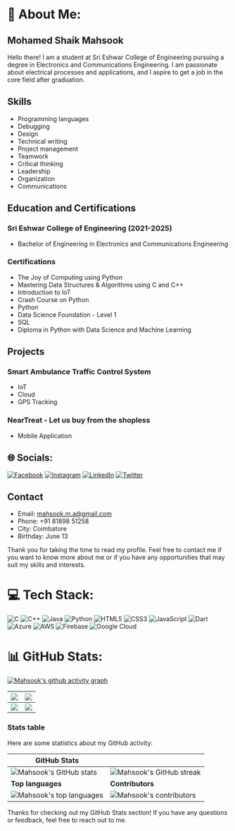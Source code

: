 # 💫 About Me:
## Mohamed Shaik Mahsook
Hello there! I am a student at Sri Eshwar College of Engineering pursuing a degree in Electronics and Communications Engineering. I am passionate about electrical processes and applications, and I aspire to get a job in the core field after graduation.

## Skills
* Programming languages
* Debugging
* Design
* Technical writing
* Project management
* Teamwork
* Critical thinking
* Leadership
* Organization
* Communications

## Education and Certifications
### Sri Eshwar College of Engineering (2021-2025)
* Bachelor of Engineering in Electronics and Communications Engineering
### Certifications
* The Joy of Computing using Python
* Mastering Data Structures & Algorithms using C and C++
* Introduction to IoT
* Crash Course on Python
* Python
* Data Science Foundation - Level 1
* SQL
* Diploma in Python with Data Science and Machine Learning

## Projects
### Smart Ambulance Traffic Control System
* IoT
* Cloud
* GPS Tracking
### NearTreat - Let us buy from the shopless
* Mobile Application

## 🌐 Socials:
[![Facebook](https://img.shields.io/badge/Facebook-%231877F2.svg?logo=Facebook&logoColor=white)](https://facebook.com/https://www.facebook.com/mahsook.mahsook.14) [![Instagram](https://img.shields.io/badge/Instagram-%23E4405F.svg?logo=Instagram&logoColor=white)](https://instagram.com/mahso_ok3) [![LinkedIn](https://img.shields.io/badge/LinkedIn-%230077B5.svg?logo=linkedin&logoColor=white)](https://linkedin.com/in/mahsook) [![Twitter](https://img.shields.io/badge/Twitter-%231DA1F2.svg?logo=Twitter&logoColor=white)](https://twitter.com/MahsookShaik?t=MhJPXoFfUqqJ-dSsTdbItg&s=09) 

## Contact
* Email: mahsook.m.a@gmail.com
* Phone: +91 81898 51258
* City: Coimbatore
* Birthday: June 13

Thank you for taking the time to read my profile. Feel free to contact me if you want to know more about me or if you have any opportunities that may suit my skills and interests.




# 💻 Tech Stack:
![C](https://img.shields.io/badge/c-%2300599C.svg?style=for-the-badge&logo=c&logoColor=white)
![C++](https://img.shields.io/badge/c++-%2300599C.svg?style=for-the-badge&logo=c%2B%2B&logoColor=white)
![Java](https://img.shields.io/badge/java-%23ED8B00.svg?style=for-the-badge&logo=java&logoColor=white)
![Python](https://img.shields.io/badge/python-3670A0?style=for-the-badge&logo=python&logoColor=ffdd54)
![HTML5](https://img.shields.io/badge/html5-%23E34F26.svg?style=for-the-badge&logo=html5&logoColor=white)
![CSS3](https://img.shields.io/badge/css3-%231572B6.svg?style=for-the-badge&logo=css3&logoColor=white)
![JavaScript](https://img.shields.io/badge/javascript-%23323330.svg?style=for-the-badge&logo=javascript&logoColor=%23F7DF1E)
![Dart](https://img.shields.io/badge/dart-%230175C2.svg?style=for-the-badge&logo=dart&logoColor=white)
![Azure](https://img.shields.io/badge/azure-%230072C6.svg?style=for-the-badge&logo=azure-devops&logoColor=white)
![AWS](https://img.shields.io/badge/AWS-%23FF9900.svg?style=for-the-badge&logo=amazon-aws&logoColor=white)
![Firebase](https://img.shields.io/badge/firebase-%23039BE5.svg?style=for-the-badge&logo=firebase)
![Google
Cloud](https://img.shields.io/badge/Google%20Cloud-%234285F4.svg?style=for-the-badge&logo=google-cloud&logoColor=white)


# 📊 GitHub Stats:
[![Mahsook's github activity graph](https://github-readme-activity-graph.cyclic.app/graph?username=mahsook3&bg_color=151515&color=e1e1e1&line=e18c00&point=403d3d&area=true&hide_border=true)](https://github.com/mahsook3)

| ![](https://github-readme-stats.vercel.app/api?username=mahsook3&theme=dark&hide_border=false&include_all_commits=false&count_private=false)<br/> | ![](https://github-readme-streak-stats.herokuapp.com/?user=mahsook3&theme=dark&hide_border=false) |
|---------------------------------------------------------------------------------------------------------------------------------------------------|------------------------------------------------------------------------------------------------------------------------------------------------------------------------|
| ![](https://github-readme-stats.vercel.app/api/top-langs/?username=mahsook3&theme=dark&hide_border=false&include_all_commits=false&count_private=false&layout=compact) | ![](https://github-contributor-stats.vercel.app/api?username=mahsook3&limit=5&theme=dark&combine_all_yearly_contributions=true) |



### Stats table

Here are some statistics about my GitHub activity:

| GitHub Stats | |
| --- | --- |
| ![Mahsook's GitHub stats](https://github-readme-stats.vercel.app/api?username=mahsook3&theme=dark&hide_border=false&include_all_commits=false&count_private=false) | ![Mahsook's GitHub streak](https://github-readme-streak-stats.herokuapp.com/?user=mahsook3&theme=dark&hide_border=false) |
| **Top languages** | **Contributors** |
| ![Mahsook's top languages](https://github-readme-stats.vercel.app/api/top-langs/?username=mahsook3&theme=dark&hide_border=false&include_all_commits=false&count_private=false&layout=compact) | ![Mahsook's contributors](https://github-contributor-stats.vercel.app/api?username=mahsook3&limit=5&theme=dark&combine_all_yearly_contributions=true) |

Thanks for checking out my GitHub Stats section! If you have any questions or feedback, feel free to reach out to me.
